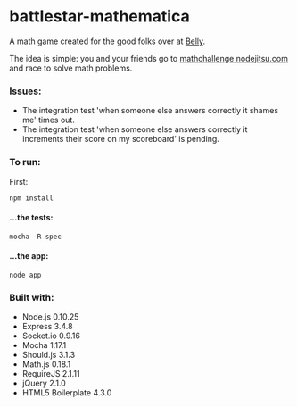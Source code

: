 battlestar-mathematica
======================

A math game created for the good folks over at [Belly](https://bellycard.com/).

The idea is simple: you and your friends go to [mathchallenge.nodejitsu.com](http://mathchallenge.nodejitsu.com) and
race to solve math problems.

### Issues:

- The integration test 'when someone else answers correctly it shames me'
  times out.
- The integration test 'when someone else answers correctly it increments their
  score on my scoreboard' is pending.

### To run:

First:
```
npm install
```
#### ...the tests:
```
mocha -R spec
```

#### ...the app:
```
node app
```

### Built with:

- Node.js 0.10.25
- Express 3.4.8
- Socket.io 0.9.16
- Mocha 1.17.1
- Should.js 3.1.3
- Math.js 0.18.1
- RequireJS 2.1.11
- jQuery 2.1.0
- HTML5 Boilerplate 4.3.0
